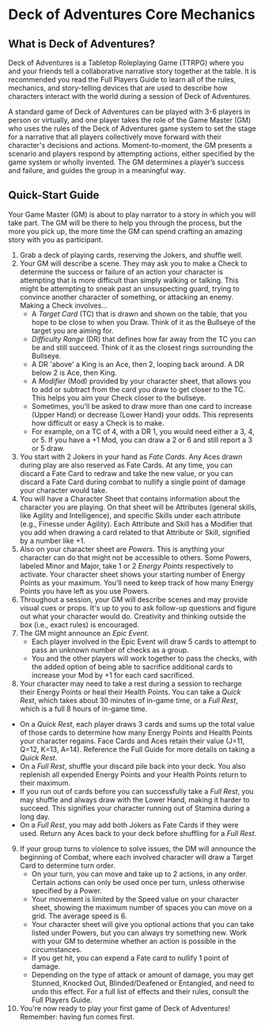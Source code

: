 # Deck of Adventures Core Mechanics

## What is Deck of Adventures? 

Deck of Adventures is a Tabletop Roleplaying Game (TTRPG) where you and your friends tell a collaborative narrative story together at the table. It is recommended you read the Full Players Guide to learn all of the rules, mechanics, and story-telling devices that are used to describe how characters interact with the world during a session of Deck of Adventures. 

A standard game of Deck of Adventures can be played with 3-6 players in person or virtually, and one player takes the role of the Game Master (GM) who uses the rules of the Deck of Adventures game system to set the stage
for a narrative that all players collectively move forward with their character's decisions and actions. Moment-to-moment, the GM
presents a scenario and players respond by attempting actions, either specified by the
game system or wholly invented. The GM determines a player’s success and failure, and
guides the group in a meaningful way.

## Quick-Start Guide

Your Game Master (GM) is about to play narrator to a story in which you will take part.
The GM will be there to help you through the process, but the more you pick up, the
more time the GM can spend crafting an amazing story with you as participant.

1. Grab a deck of playing cards, reserving the Jokers, and shuffle well.
2. Your GM will describe a scene. They may ask you to make a Check to determine the success or failure of an action your character is attempting that is more difficult than simply walking or talking. This might be attempting to sneak past an unsuspecting guard, trying to convince another character of something, or attacking an enemy. Making a Check involves...
   - A *Target Card* (TC) that is drawn and shown on the table, that you hope to be close to when you Draw. Think of it as the Bullseye of the target you are aiming for.
   - *Difficulty Range* (DR) that defines how far away from the TC you can be and still
     succeed. Think of it as the closest rings surrounding the Bullseye. 
   - A DR 'above' a King is an Ace, then 2, looping back around. A DR below 2 is Ace,
     then King.
   - A *Modifier* (Mod) provided by your character sheet, that allows you to add or 
     subtract
     from the card you draw to get closer to the TC. This helps you aim your Check closer to the bullseye.
   - Sometimes, you'll be asked to draw more than one card to increase (Upper Hand) or 
     decrease (Lower Hand) your odds. This represents how difficult or easy a Check is to make.
   - For example, on a TC of 4, with a DR 1, you would need either a 3, 4, or 5. If you 
     have a +1 Mod, you can draw a 2 or 6 and still report a 3 or 5 draw.
3. You start with 2 Jokers in your hand as *Fate Cards*. Any Aces drawn during play are 
also reserved as Fate Cards. At any time, you can discard a Fate Card to redraw and take the new 
value, or you can discard a Fate Card during combat to nullify a single point of damage your character would take.
4. You will have a Character Sheet that contains information about the character you are playing. On that sheet will be Attributes (general skills, like Agility and
Intelligence), and specific Skills under each attribute (e.g., Finesse under Agility).
Each Attribute and Skill has a Modifier that you add when drawing a card related to that
Attribute or Skill, signified by a number like +1.
5. Also on your character sheet are *Powers*. This is anything your character can do
that might not be accessible to others. Some Powers, labeled Minor and Major, take 1 or
2 *Energy Points* respectively to activate. Your character sheet shows your starting number of Energy Points as your
maximum. You'll need to keep track of how many Energy Points you have left as you use Powers.
6. Throughout a session, your GM will describe scenes and may provide visual cues or props. It's up to you to ask follow-up questions and figure
out what your character would do. Creativity and thinking outside the box (i.e., exact
rules) is encouraged.
7. The GM might announce an *Epic Event*.
   - Each player involved in the Epic Event will draw 5 cards to attempt to pass an unknown number of checks as a group.
   - You and the other players will work together to pass the checks, with the added
     option of being able to sacrifice additional cards to increase your Mod by +1 for
     each card sacrificed.
8. Your character may need to take a rest during a session to recharge their Energy Points or heal their Health Points. You can take a *Quick Rest*, which takes about 30 minutes of in-game time, or a *Full Rest*, which is a full 8 hours of in-game time. 
  - On a *Quick Rest*, each player draws 3 cards and sums up the total value of those cards to determine how many Energy Points and Health Points your character regains. Face Cards and Aces retain their value (J=11, Q=12, K=13, A=14). Reference the Full Guide for more details on taking a *Quick Rest*.
  - On a *Full Rest*, shuffle your discard pile back into your deck. You also replenish all expended Energy Points and your Health Points return to their maximum. 
   - If you run out of cards before you can successfully take a *Full Rest*, you may shuffle and always draw with 
     the Lower Hand, making it harder to succeed. This signifies your character running out of Stamina during a long day. 
   - On a *Full Rest*, you may add both Jokers as Fate Cards if they were used. Return any Aces back to your deck before shuffling for a *Full Rest*.
9. If your group turns to violence to solve issues, the DM will announce the beginning 
of Combat, where each involved character will draw a Target Card to determine turn order.
   - On your turn, you can move and take up to 2 actions, in any order. Certain actions can only be used once per turn, unless otherwise specified by a Power.
   - Your movement is limited by the Speed value on your character sheet, showing the
     maximum number of spaces you can move on a grid. The average speed is 6. 
   - Your character sheet will give you optional actions that you can take listed under Powers, but you can
     always try something new. Work with your GM to determine whether an action is possible in the circumstances. 
   - If you get hit, you can expend a Fate card to nullify 1 point of damage.
   - Depending on the type of attack or amount of damage, you may get Stunned, Knocked
     Out, Blinded/Deafened or Entangled, and need to undo this effect. For a full list of effects and their rules, consult the Full Players Guide.
10. You're now ready to play your first game of Deck of Adventures! Remember: having fun comes first.
